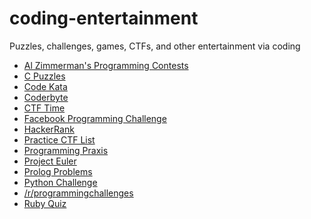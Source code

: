 coding-entertainment
====================

Puzzles, challenges, games, CTFs, and other entertainment via coding

* [Al Zimmerman's Programming Contests](http://www.azspcs.net)
* [C Puzzles](http://www.gowrikumar.com/c/)
* [Code Kata](http://codekata.pragprog.com)
* [Coderbyte](http://coderbyte.com)
* [CTF Time](http://ctftime.org/event/list/)
* [Facebook Programming Challenge](https://facebook.interviewstreet.com/recruit/challenges)
* [HackerRank](https://www.hackerrank.com)
* [Practice CTF List](http://captf.com/practice-ctf/)
* [Programming Praxis](http://programmingpraxis.com)
* [Project Euler](http://projecteuler.net)
* [Prolog Problems](https://sites.google.com/site/prologsite/prolog-problems)
* [Python Challenge](http://www.pythonchallenge.com)
* [/r/programmingchallenges](http://www.reddit.com/r/programmingchallenges)
* [Ruby Quiz](http://rubyquiz.com)
